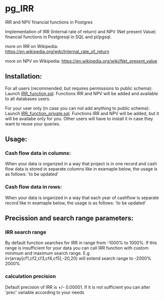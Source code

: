# pg_IRR
IRR and NPV financial functions in Postgres


Implementation of IRR (Internal rate of return) and NPV (Net present Value) financial functions in Postgresql in SQL and pl/pgsql.

more on IRR on Wikipedia:
https://en.wikipedia.org/wiki/Internal_rate_of_return

more on NPV on Wikipedia:
https://en.wikipedia.org/wiki/Net_present_value

## Installation:
For all users (recommended, but requires permissions to public schema):
Launch [IRR_function.sql](IRR_function.sql). Functions IRR and NPV will be added and available to all databases users.

For your user only (in case you can not add anything to public schema):
Launch [IRR_function_private.sql](IRR_function_private.sql). Functions IRR and NPV will be added, but it will be availabe only for you. Other users will have to install it in case they want to reuse your queries.

## Usage:

### Cash flow data in columns:
When your data is organized in a way that project is in one record and cash flow data is stored in separate columns like in examaple below, the usage is as follows:
'to be updated'

### Cash flow data in rows:
When your data is organized in a way that each year of cashflow is separate record like in examaple below, the usage is as follows:
'to be updated'

## Precission and search range parameters:

### IRR search range
By default function searches for IRR in range from -1000% to 1000%. If this range is insufficient for your data you can call IRR function with custom minimum and maximum search range. E.g irr(array[cf1,cf2,cf3,cf4,cf5],-20,20) will extend search range to -2000% 2000%

### calculation precision
Default precision of IRR is +/- 0.00001. If it is not sufficient you can alter 'prec' variable according to your needs
